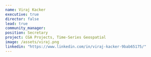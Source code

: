 ```yaml
---
name: Viraj Kacker
executive: true
director: false
lead: true
community_manager:   
position: Secretary
project: CGA Projects, Time-Series Geospatial
image: /assets/viraj.png
linkedin: "https://www.linkedin.com/in/viraj-kacker-9bab65175/"
---
```

